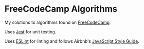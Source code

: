 # FreeCodeCamp Algorithms

My solutions to algorithms found on [FreeCodeCamp](https://www.freecodecamp.com/map).

Uses [Jest](https://github.com/facebook/jest) for unit testing.

Uses [ESLint](http://eslint.org/) for linting and follows Airbnb's [JavaScript Style Guide](https://github.com/airbnb/javascript).
